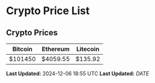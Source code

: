# Crypto Price List

## Crypto Prices
| Bitcoin | Ethereum | Litecoin |
| ------- | -------- | -------- |
| $101450 | $4059.55 | $135.92 |
**Last Updated:** 2024-12-06 18:55 UTC
**Last Updated:** $DATE$

